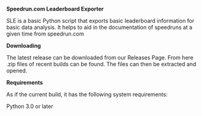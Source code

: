 **Speedrun.com Leaderboard Exporter**

SLE is a basic Python script that exports basic leaderboard information for basic data analysis.
It helps to aid in the documentation of speedruns at a given time from speedrun.com

**Downloading**

The latest release can be downloaded from our Releases Page. From here .zip files of recent builds can be found. The files can then be extracted and opened.

**Requirements**

As if the current build, it has the following system requirements:

Python 3.0 or later
